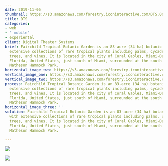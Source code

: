 ```yaml
---
date: 2019-11-05
thumbnail: https://s3.amazonaws.com/forestry.iconinteractive.com/DTS.003.jpeg
title: DTS
categories:
- web
- " mobile"
- experiental
client: Digital Theater Systems
brief: Fairchild Tropical Botanic Garden is an 83-acre (34 ha) botanic garden, with
  extensive collections of rare tropical plants including palms, cycads, flowering
  trees, and vines. It is located in the city of Coral Gables, Miami-Dade County,
  Florida, United States, just south of Miami, surrounded at the south and west by
  Matheson Hammock Park.
horizontal_image_two: https://s3.amazonaws.com/forestry.iconinteractive.com/https://s3.amazonaws.com/forestry.iconinteractive.com/DTS.006.jpeg
vertical_image_one: https://s3.amazonaws.com/forestry.iconinteractive.com/https://s3.amazonaws.com/forestry.iconinteractive.com/vert-2.jpg
vertical_image_two: https://s3.amazonaws.com/forestry.iconinteractive.com/https://s3.amazonaws.com/forestry.iconinteractive.com/vert-1.jpg
process: Fairchild Tropical Botanic Garden is an 83-acre (34 ha) botanic garden, with
  extensive collections of rare tropical plants including palms, cycads, flowering
  trees, and vines. It is located in the city of Coral Gables, Miami-Dade County,
  Florida, United States, just south of Miami, surrounded at the south and west by
  Matheson Hammock Park.
horizontal_image_three: ''
solution: Fairchild Tropical Botanic Garden is an 83-acre (34 ha) botanic garden,
  with extensive collections of rare tropical plants including palms, cycads, flowering
  trees, and vines. It is located in the city of Coral Gables, Miami-Dade County,
  Florida, United States, just south of Miami, surrounded at the south and west by
  Matheson Hammock Park.

---
```

![](https://s3.amazonaws.com/forestry.iconinteractive.com/Panasonic.007.jpeg)

![](https://s3.amazonaws.com/forestry.iconinteractive.com/DTS.003.jpeg)